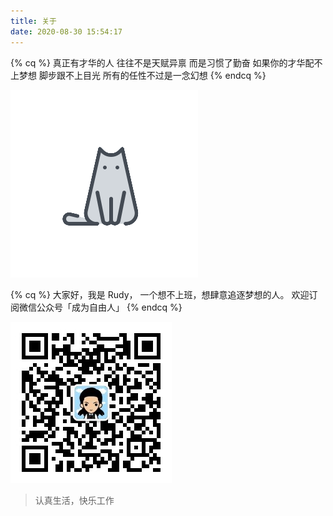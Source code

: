 ```yaml
---
title: 关于
date: 2020-08-30 15:54:17
---
```


{% cq %}
真正有才华的人
往往不是天赋异禀
而是习惯了勤奋
如果你的才华配不上梦想
脚步跟不上目光
所有的任性不过是一念幻想
{% endcq %}

![](/images/avatar.png)

{% cq %}
大家好，我是 Rudy，
一个想不上班，想肆意追逐梦想的人。
欢迎订阅微信公众号「成为自由人」
{% endcq %}


![](/images/qrcode_8cm.jpg)


<blockquote class="blockquote-center">认真生活，快乐工作</blockquote>
